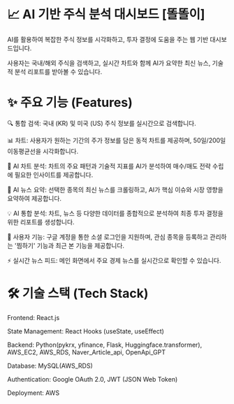 # 📈 AI 기반 주식 분석 대시보드 [똘똘이]

AI를 활용하여 복잡한 주식 정보를 시각화하고, 투자 결정에 도움을 주는 웹 기반 대시보드입니다.


사용자는 국내/해외 주식을 검색하고, 실시간 차트와 함께 AI가 요약한 최신 뉴스, 기술적 분석 리포트를 받아볼 수 있습니다.



# ✨ 주요 기능 (Features)

🔍 통합 검색: 국내 (KR) 및 미국 (US) 주식 정보를 실시간으로 검색합니다.

📊 차트: 사용자가 원하는 기간의 주가 정보를 담은 동적 차트를 제공하며, 50일/200일 이동평균선을 시각화합니다.

🤖 AI 차트 분석: 차트의 주요 패턴과 기술적 지표를 AI가 분석하여 매수/매도 전략 수립에 필요한 인사이트를 제공합니다.

📰 AI 뉴스 요약: 선택한 종목의 최신 뉴스를 크롤링하고, AI가 핵심 이슈와 시장 영향을 요약하여 제공합니다.

💡 AI 통합 분석: 차트, 뉴스 등 다양한 데이터를 종합적으로 분석하여 최종 투자 결정을 위한 리포트를 생성합니다.

👤 사용자 기능: 구글 계정을 통한 소셜 로그인을 지원하며, 관심 종목을 등록하고 관리하는 '찜하기' 기능과 최근 본 기능을 제공합니다.

⚡ 실시간 뉴스 피드: 메인 화면에서 주요 경제 뉴스를 실시간으로 확인할 수 있습니다.



# 🛠️ 기술 스택 (Tech Stack)

Frontend: React.js

State Management: React Hooks (useState, useEffect)

Backend: Python(pykrx, yfinance, Flask, Huggingface.transformer), AWS_EC2, AWS_RDS, Naver_Article_api, OpenApi_GPT

Database: MySQL(AWS_RDS)

Authentication: Google OAuth 2.0, JWT (JSON Web Token)

Deployment: AWS


